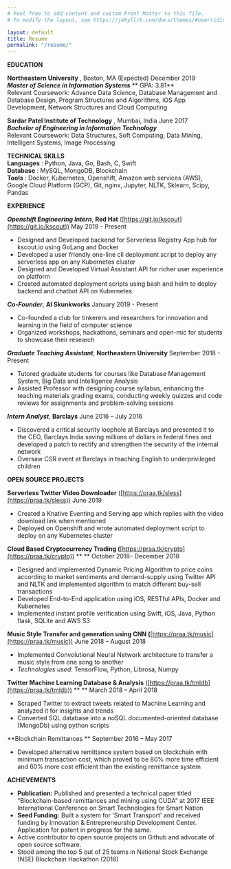 ```yaml
---
# Feel free to add content and custom Front Matter to this file.
# To modify the layout, see https://jekyllrb.com/docs/themes/#overriding-theme-defaults

layout: default
title: Resume
permalink: "/resume/"
---
```



**EDUCATION**

**Northeastern University** , Boston, MA  (Expected) December 2019 <br/>
_**Master of Science in Information Systems**_  ** GPA: 3.81**<br/>
Relevant Coursework: Advance Data Science, Database Management and Database Design, Program Structures and Algorithms, iOS App Development, Network Structures and Cloud Computing

**Sardar Patel Institute of Technology** , Mumbai, India    June 2017<br/>
_**Bachelor of Engineering in Information Technology**_<br/>
Relevant Coursework: Data Structures, Soft Computing, Data Mining, Intelligent Systems, Image Processing

**TECHNICAL SKILLS**<br/>
**Languages** :          Python, Java, Go, Bash, C, Swift<br/>
**Database** :           MySQL, MongoDB, Blockchain<br/>
**Tools** :              Docker, Kubernetes, Openshift, Amazon web services (AWS), Google Cloud Platform (GCP), Git, nginx, Jupyter, NLTK, Sklearn, Scipy, Pandas

**EXPERIENCE**

_**Openshift Engineering Intern**_,  **Red Hat** ([https://git.io/kscout](https://git.io/kscout))  May 2019 - Present

- Designed and Developed backend for Serverless Registry App hub for kscout.io using GoLang and Docker
- Developed a user friendly one-line cli deployment script to deploy any serverless app on any Kubernetes cluster
- Designed and Developed Virtual Assistant API for richer user experience on platform
- Created automated deployment scripts using bash and helm to deploy backend and chatbot API on Kubernetes

_**Co-Founder**_,  **AI Skunkworks** January 2019 - Present

- Co-founded a club for tinkerers and researchers for innovation and learning in the field of computer science
- Organized workshops, hackathons, seminars and open-mic for students to showcase their research

_**Graduate Teaching Assistant**_,  **Northeastern University** September 2018 - Present

- Tutored graduate students for courses like Database Management System, Big Data and Intelligence Analysis
- Assisted Professor with designing course syllabus, enhancing the teaching materials grading exams, conducting weekly quizzes and code reviews for assignments and problem-solving sessions

_**Intern Analyst**_, **Barclays** June 2016 – July 2016

- Discovered a critical security loophole at Barclays and presented it to the CEO, Barclays India saving millions of dollars in federal fines and developed a patch to rectify and strengthen the security of the internal network
- Oversaw CSR event at Barclays in teaching English to underprivileged children

**OPEN SOURCE PROJECTS**

**Serverless Twitter Video Downloader** ([https://praa.tk/sless](https://praa.tk/sless))                                                                                     June 2019

- Created a Knative Eventing and Serving app which replies with the video download link when mentioned
- Deployed on Openshift and wrote automated deployment script to deploy on any Kubernetes cluster

**Cloud Based Cryptocurrency Trading (**[https://praa.tk/crypto](https://praa.tk/crypto)) **                                             ** October 2018– December 2018

- Designed and implemented Dynamic Pricing Algorithm to price coins according to market sentiments and demand-supply using Twitter API and NLTK and implemented algorithm to match different buy-sell transactions
- Developed End-to-End application using iOS, RESTful APIs, Docker and Kubernetes
- Implemented instant profile verification using Swift, iOS, Java, Python flask, SQLite and AWS S3

**Music Style Transfer and generation using CNN (**[https://praa.tk/music](https://praa.tk/music))                                        June 2018 – August 2018

- Implemented Convolutional Neural Network architecture to transfer a music style from one song to another
- _Technologies used_: TensorFlow, Python, Librosa, Numpy

**Twitter Machine Learning Database &amp; Analysis** ([https://praa.tk/tmldb](https://praa.tk/tmldb)) **                 **                      March 2018 – April 2018

- Scraped Twitter to extract tweets related to Machine Learning and analyzed it for insights and trends
- Converted SQL database into a noSQL documented-oriented database (MongoDb) using python scripts

**Blockchain Remittances                                                                                                                ** September 2016 – May 2017

- Developed alternative remittance system based on blockchain with minimum transaction cost, which proved to be 80% more time efficient and 60% more cost efficient than the existing remittance system

**ACHIEVEMENTS**

- **Publication:** Published and presented a technical paper titled &quot;Blockchain-based remittances and mining using CUDA&quot; at 2017 IEEE International Conference on Smart Technologies for Smart Nation
- **Seed Funding:** Built a system for &#39;Smart Transport&#39; and received funding by Innovation &amp; Entrepreneurship Development Center. Application for patent in progress for the same.
- Active contributor to open source projects on Github and advocate of open source software.
- Stood among the top 5 out of 25 teams in National Stock Exchange (NSE) Blockchain Hackathon (2016)

